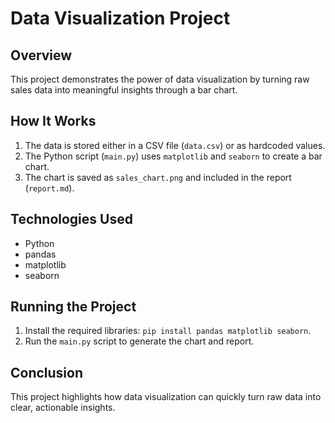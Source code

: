 # Data Visualization Project

## Overview
This project demonstrates the power of data visualization by turning raw sales data into meaningful insights through a bar chart.

## How It Works
1. The data is stored either in a CSV file (`data.csv`) or as hardcoded values.
2. The Python script (`main.py`) uses `matplotlib` and `seaborn` to create a bar chart.
3. The chart is saved as `sales_chart.png` and included in the report (`report.md`).

## Technologies Used
- Python
- pandas
- matplotlib
- seaborn

## Running the Project
1. Install the required libraries: `pip install pandas matplotlib seaborn`.
2. Run the `main.py` script to generate the chart and report.

## Conclusion
This project highlights how data visualization can quickly turn raw data into clear, actionable insights.
